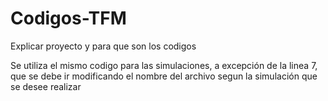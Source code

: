 # Codigos-TFM

Explicar proyecto y para que son los codigos


Se utiliza el mismo codigo para las simulaciones, a excepción de la linea 7, que se debe ir modificando el nombre del archivo segun la simulación que se desee realizar
